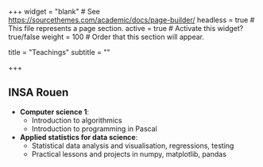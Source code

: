 +++
widget = "blank"  # See https://sourcethemes.com/academic/docs/page-builder/
headless = true  # This file represents a page section.
active = true  # Activate this widget? true/false
weight = 100  # Order that this section will appear.

title = "Teachings"
subtitle = ""
 
+++

## INSA Rouen
- **Computer science 1**: 
    - Introduction to algorithmics
    - Introduction to programming in Pascal
- **Applied statistics for data science**: 
    - Statistical data analysis and visualisation, regressions, testing
    - Practical lessons and projects in numpy, matplotlib, pandas
